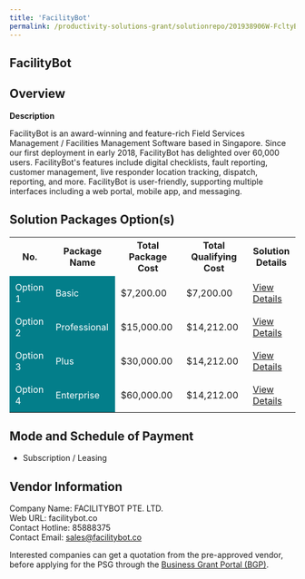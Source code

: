 ```yaml
---
title: 'FacilityBot'
permalink: /productivity-solutions-grant/solutionrepo/201938906W-FcltyBot-G
---
```


## FacilityBot

## Overview

**Description**

FacilityBot is an award-winning and feature-rich Field Services Management / Facilities Management Software based in Singapore. Since our first deployment in early 2018, FacilityBot has delighted over 60,000 users.  FacilityBot's features include digital checklists, fault reporting, customer management, live responder location tracking, dispatch, reporting, and more. FacilityBot is user-friendly, supporting multiple interfaces including a web portal, mobile app, and messaging.

## Solution Packages Option(s)

<table>
<tr>
<th><b>No.</b></th>
<th><b>Package Name</b></th>
<th><b>Total Package Cost</b></th>
<th><b>Total Qualifying Cost</b></th>
<th><b>Solution Details</b></th>
</tr>
<tr>
<td style='padding: 10px; background-color: #037E8A; color: #FFFFFF;'>Option 1</td>
<td style='padding: 10px; background-color: #037E8A; color: #FFFFFF;'>Basic</td>
<td style='padding: 10px;'>$7,200.00</td>
<td style='padding: 10px;'>$7,200.00</td>
<td style='padding: 10px;'><a href='/images/psg/201938906W_20250052_18092025_Desensitised_Annex3_Part1.pdf' target='_blank'>View Details</a></td>
</tr>
<tr>
<td style='padding: 10px; background-color: #037E8A; color: #FFFFFF;'>Option 2</td>
<td style='padding: 10px; background-color: #037E8A; color: #FFFFFF;'>Professional</td>
<td style='padding: 10px;'>$15,000.00</td>
<td style='padding: 10px;'>$14,212.00</td>
<td style='padding: 10px;'><a href='/images/psg/201938906W_20250052_18092025_Desensitised_Annex3_Part2.pdf' target='_blank'>View Details</a></td>
</tr>
<tr>
<td style='padding: 10px; background-color: #037E8A; color: #FFFFFF;'>Option 3</td>
<td style='padding: 10px; background-color: #037E8A; color: #FFFFFF;'>Plus</td>
<td style='padding: 10px;'>$30,000.00</td>
<td style='padding: 10px;'>$14,212.00</td>
<td style='padding: 10px;'><a href='/images/psg/201938906W_20250052_18092025_Desensitised_Annex3_Part3.pdf' target='_blank'>View Details</a></td>
</tr>
<tr>
<td style='padding: 10px; background-color: #037E8A; color: #FFFFFF;'>Option 4</td>
<td style='padding: 10px; background-color: #037E8A; color: #FFFFFF;'>Enterprise</td>
<td style='padding: 10px;'>$60,000.00</td>
<td style='padding: 10px;'>$14,212.00</td>
<td style='padding: 10px;'><a href='/images/psg/201938906W_20250052_18092025_Desensitised_Annex3_Part4.pdf' target='_blank'>View Details</a></td>
</tr>
</table>

## Mode and Schedule of Payment

 - Subscription / Leasing

## Vendor Information

 Company Name: FACILITYBOT PTE. LTD.<br>Web URL: facilitybot.co <br>Contact Hotline: 85888375 <br>Contact Email: sales@facilitybot.co <br>

Interested companies can get a quotation from the pre-approved vendor, before applying for the PSG through the <a href='https://www.businessgrants.gov.sg/' target='_blank' rel='noopener'>Business Grant Portal (BGP)</a>.

<script src="/jquery/resize-tables.js"></script>
